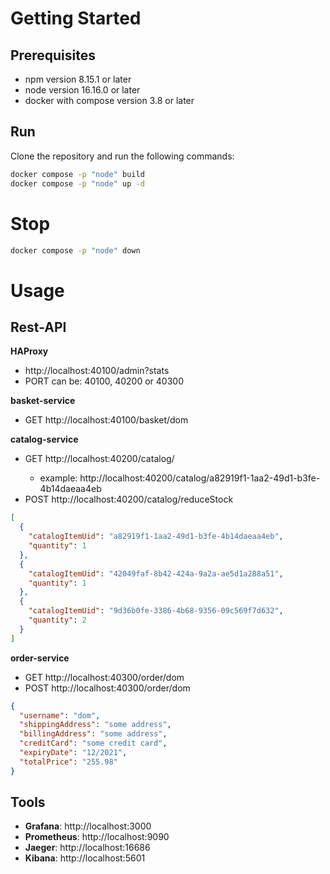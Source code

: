 # Getting Started
## Prerequisites
* npm version 8.15.1 or later
* node version 16.16.0 or later
* docker with compose version 3.8 or later

## Run
Clone the repository and run the following commands:
```bash
docker compose -p "node" build
docker compose -p "node" up -d
```

# Stop
```bash
docker compose -p "node" down
```

# Usage
## Rest-API
**HAProxy**
* http://localhost:40100/admin?stats
* PORT can be: 40100, 40200 or 40300

**basket-service**

* GET http://localhost:40100/basket/dom

**catalog-service**

* GET http://localhost:40200/catalog/<uuid>
  * example: http://localhost:40200/catalog/a82919f1-1aa2-49d1-b3fe-4b14daeaa4eb
* POST http://localhost:40200/catalog/reduceStock
```json
[
  {
    "catalogItemUid": "a82919f1-1aa2-49d1-b3fe-4b14daeaa4eb",
    "quantity": 1
  },
  {
    "catalogItemUid": "42049faf-8b42-424a-9a2a-ae5d1a288a51",
    "quantity": 1
  },
  {
    "catalogItemUid": "9d36b0fe-3386-4b68-9356-09c569f7d632",
    "quantity": 2
  }
]
```

**order-service**

* GET http://localhost:40300/order/dom
* POST http://localhost:40300/order/dom
```json
{
  "username": "dom",
  "shippingAddress": "some address",
  "billingAddress": "some address",
  "creditCard": "some credit card",
  "expiryDate": "12/2021",
  "totalPrice": "255.98"
}
```

## Tools
* **Grafana**: http://localhost:3000
* **Prometheus**: http://localhost:9090
* **Jaeger**: http://localhost:16686
* **Kibana**: http://localhost:5601
